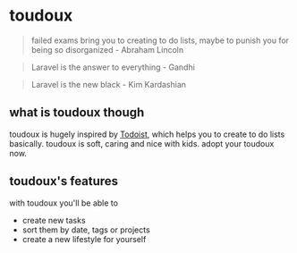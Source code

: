 # toudoux

> failed exams bring you to creating to do lists, maybe to punish you for being so disorganized - Abraham Lincoln

> Laravel is the answer to everything - Gandhi

> Laravel is the new black - Kim Kardashian

## what is toudoux though

toudoux is hugely inspired by [Todoist](http://todoist.com/), which helps you to create to do lists basically.
toudoux is soft, caring and nice with kids. adopt your toudoux now.

## toudoux's features

with toudoux you'll be able to
* create new tasks
* sort them by date, tags or projects
* create a new lifestyle for yourself
